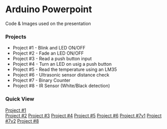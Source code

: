 # Arduino Powerpoint
Code &amp; Images used on the presentation

### Projects
- Project #1 - Blink and LED ON/OFF
- Project #2 - Fade an LED ON/OFF
- Project #3 - Read a push button input
- Project #4 - Turn an LED on usig a push button
- Project #5 - Read the temperature using an LM35
- Project #6 - Ultrasonic sensor distance check
- Project #7 - Binary Counter
- Project #8 - IR Sensor (White/Black detection)

### Quick View

[Project #1](https://github.com/kiranhart/Arduino-Powerpoint/blob/master/Code/Project_1.ino) \
[Project #2](https://github.com/kiranhart/Arduino-Powerpoint/blob/master/Code/Project_2.ino)
[Project #3](https://github.com/kiranhart/Arduino-Powerpoint/blob/master/Code/Project_3.ino)
[Project #4](https://github.com/kiranhart/Arduino-Powerpoint/blob/master/Code/Project_4.ino)
[Project #5](https://github.com/kiranhart/Arduino-Powerpoint/blob/master/Code/Project_5.ino)
[Project #6](https://github.com/kiranhart/Arduino-Powerpoint/blob/master/Code/Project_6.ino)
[Project #7v1](https://github.com/kiranhart/Arduino-Powerpoint/blob/master/Code/Project_7v2.ino)
[Project #7v2](https://github.com/kiranhart/Arduino-Powerpoint/blob/master/Code/Project_1v1.ino)
[Project #8](https://github.com/kiranhart/Arduino-Powerpoint/blob/master/Code/Project_8.ino)

